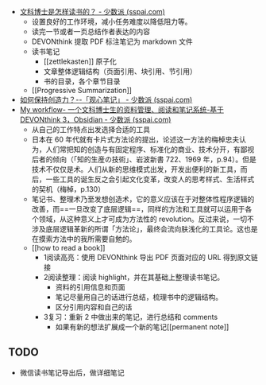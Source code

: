 - [文科博士是怎样读书的？ - 少数派 (sspai.com)](https://sspai.com/post/70012)
	- 设置良好的工作环境，减小任务难度以降低阻力等。
	- 读完一节或者一页总结作者表达的内容
	- DEVONthink 提取 PDF 标注笔记为 markdown 文件
	-  读书笔记 
		-  [[zettlekasten]] 原子化
		-  文章整体逻辑结构（页面引用、块引用、节引用）
		-  书的目录，各个章节目录
	-  [[Progressive Summarization]]
- [如何保持创造力？--「观心笔记」 - 少数派 (sspai.com)](https://sspai.com/post/66061)
- [My workflow- 一个文科博士生的资料管理、阅读和笔记系统-基于 DEVONthink 3，Obsidian - 少数派 (sspai.com)](https://sspai.com/post/64795)
	-  从自己的工作特点出发选择合适的工具
	-   日本在 60 年代就有卡片式方法论的提出，论述这一方法的梅棹忠夫认为，人们常把知的创造与有固定程序、标准化的商业、技术分开，有鄙视后者的倾向（「知的生産の技術」、岩波新書 722、1969 年，p.94）。但是技术不仅仅是术。人们从新的思维模式出发，开发出便利的新工具，而后，一些工具的诞生反之会引起文化变革，改变人的思考样式、生活样式的契机（梅棹，p.130）
	-   笔记书、整理术乃至发想创造术，它的意义应该在于对整体性程序逻辑的改善，而==一旦改变了底层逻辑==，同样的方法和工具就可以运用于各个领域，从这种意义上才可成为方法性的 revolution。反过来说，一切不涉及底层逻辑革新的所谓「方法论」，最终会流向肤浅化的工具论。这也是在摸索方法中的我所需要自勉的。
	-   [[how to read a book]]
		- 1阅读高亮：使用 DEVONthink  导出 PDF 页面对应的 URL 得到原文链接
		- 2阅读整理：阅读 highlight，并在其基础上整理读书笔记。
			- 资料的引用信息和页面
			- 笔记尽量用自己的话进行总结，梳理书中的逻辑结构。
			- 区分引用内容和自己的话
		- 3复习：重新 2 中做出来的笔记，进行总结和 comments
			- 如果有新的想法扩展成一个新的笔记[[permanent note]]

## TODO

- 微信读书笔记导出后，做详细笔记
	